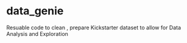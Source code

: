 # data_genie

Resuable code to clean , prepare Kickstarter dataset to allow for Data Analysis and Exploration
